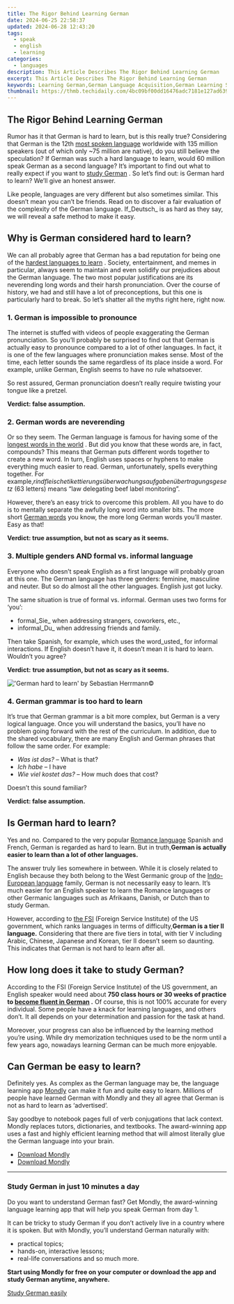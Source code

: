 ```yaml
---
title: The Rigor Behind Learning German
date: 2024-06-25 22:58:37
updated: 2024-06-28 12:43:20
tags:
  - speak
  - english
  - learning
categories:
  - languages
description: This Article Describes The Rigor Behind Learning German
excerpt: This Article Describes The Rigor Behind Learning German
keywords: Learning German,German Language Acquisition,German Learning Strategies,Effective German Language Tutorials,Improve Your German Skills,German Language Learning for Beginners,Comprehensive Guide to Learning German
thumbnail: https://thmb.techidaily.com/4bc09bf00dd16476adc7181e127ad6390edb7499dd05b4708d5bc6f8d46016ec.png
---
```


## The Rigor Behind Learning German

 Rumor has it that German is hard to learn, but is this really true? Considering that German is the 12th [most spoken language](https://shop.mondly.com/affiliate.php?ACCOUNT=ATISTUDI&AFFILIATE=108875&PATH=https://www.mondly.com?AFFILIATE=108875) worldwide with 135 million speakers (out of which only \~75 million are native), do you still believe the speculation? If German was such a hard language to learn, would 60 million speak German as a second language? It’s important to find out what to really expect if you want to [study German](https://shop.mondly.com/affiliate.php?ACCOUNT=ATISTUDI&AFFILIATE=108875&PATH=https://www.mondly.com?AFFILIATE=108875) . So let’s find out: is German hard to learn? We’ll give an honest answer.



 Like people, languages are very different but also sometimes similar. This doesn’t mean you can’t be friends. Read on to discover a fair evaluation of the complexity of the German language. If_Deutsch_ is as hard as they say, we will reveal a safe method to make it easy.

## Why is German considered hard to learn?

 We can all probably agree that German has a bad reputation for being one of the [hardest languages to learn](https://shop.mondly.com/affiliate.php?ACCOUNT=ATISTUDI&AFFILIATE=108875&PATH=https://www.mondly.com?AFFILIATE=108875) . Society, entertainment, and memes in particular, always seem to maintain and even solidify our prejudices about the German language. The two most popular justifications are its neverending long words and their harsh pronunciation. Over the course of history, we had and still have a lot of preconceptions, but this one is particularly hard to break. So let’s shatter all the myths right here, right now.

### 1\. German is impossible to pronounce

 The internet is stuffed with videos of people exaggerating the German pronunciation. So you’ll probably be surprised to find out that German is actually easy to pronounce compared to a lot of other languages. In fact, it is one of the few languages where pronunciation makes sense. Most of the time, each letter sounds the same regardless of its place inside a word. For example, unlike German, English seems to have no rule whatsoever.

 So rest assured, German pronunciation doesn’t really require twisting your tongue like a pretzel.

**Verdict: false assumption.**

### 2\. German words are neverending

 Or so they seem. The German language is famous for having some of the [longest words in the world](https://shop.mondly.com/affiliate.php?ACCOUNT=ATISTUDI&AFFILIATE=108875&PATH=https://www.mondly.com?AFFILIATE=108875) . But did you know that these words are, in fact, compounds? This means that German puts different words together to create a new word. In turn, English uses spaces or hyphens to make everything much easier to read. German, unfortunately, spells everything together. For example,_rindfleischetikettierungsüberwachungsaufgabenübertragungsgesetz_ (63 letters) means “law delegating beef label monitoring”.

 However, there’s an easy trick to overcome this problem. All you have to do is to mentally separate the awfully long word into smaller bits. The more short [German words](https://shop.mondly.com/affiliate.php?ACCOUNT=ATISTUDI&AFFILIATE=108875&PATH=https://www.mondly.com?AFFILIATE=108875) you know, the more long German words you’ll master. Easy as that!

**Verdict: true assumption, but not as scary as it seems.**

### 3\. Multiple genders AND formal vs. informal language

 Everyone who doesn’t speak English as a first language will probably groan at this one. The German language has three genders: feminine, masculine and neuter. But so do almost all the other languages. English just got lucky.

 The same situation is true of formal vs. informal. German uses two forms for ‘you’:

* formal_Sie_ when addressing strangers, coworkers, etc.,
* informal_Du_ when addressing friends and family.

 Then take Spanish, for example, which uses the word_usted_ for informal interactions. If English doesn’t have it, it doesn’t mean it is hard to learn. Wouldn’t you agree?

**Verdict:** **true assumption, but not as scary as it seems.**

!['German hard to learn' by Sebastian Herrmann©](https://edge.mondly.com/blog/wp-content/uploads/2022/04/german-hard-to-learn-960x640.jpg "Is German Hard To Study? 3")

### 4\. German grammar is too hard to learn

 It’s true that German grammar is a bit more complex, but German is a very logical language. Once you will understand the basics, you’ll have no problem going forward with the rest of the curriculum. In addition, due to the shared vocabulary, there are many English and German phrases that follow the same order. For example:

* _Was ist das?_ – What is that?
* _Ich habe_ – I have
* _Wie viel kostet das?_ – How much does that cost?

Doesn’t this sound familiar?

**Verdict: false assumption.**

## Is German hard to learn?

 Yes and no. Compared to the very popular [Romance language](https://shop.mondly.com/affiliate.php?ACCOUNT=ATISTUDI&AFFILIATE=108875&PATH=https://www.mondly.com?AFFILIATE=108875) Spanish and French, German is regarded as hard to learn. But in truth,**German is actually easier to learn than a lot of other languages.**

 The answer truly lies somewhere in between. While it is closely related to English because they both belong to the West Germanic group of the [Indo-European language](https://shop.mondly.com/affiliate.php?ACCOUNT=ATISTUDI&AFFILIATE=108875&PATH=https://www.mondly.com?AFFILIATE=108875) family, German is not necessarily easy to learn. It’s much easier for an English speaker to learn the Romance languages or other Germanic languages such as Afrikaans, Danish, or Dutch than to study German.

 However, according to [the FSI](https://www.state.gov/foreign-language-training/) (Foreign Service Institute) of the US government, which ranks languages in terms of difficulty,**German is a tier II language.** Considering that there are five tiers in total, with tier V including Arabic, Chinese, Japanese and Korean, tier II doesn’t seem so daunting. This indicates that German is not hard to learn after all.

## How long does it take to study German?

 According to the FSI (Foreign Service Institute) of the US government, an English speaker would need about **750 class hours or 30 weeks of practice to [become fluent in German](https://shop.mondly.com/affiliate.php?ACCOUNT=ATISTUDI&AFFILIATE=108875&PATH=https://www.mondly.com?AFFILIATE=108875) .** Of course, this is not 100% accurate for every individual. Some people have a knack for learning languages, and others don’t. It all depends on your determination and passion for the task at hand.

 Moreover, your progress can also be influenced by the learning method you’re using. While dry memorization techniques used to be the norm until a few years ago, nowadays learning German can be much more enjoyable.

## Can German be easy to learn?

 Definitely yes. As complex as the German language may be, the language learning app [Mondly](https://app.adjust.io/5ixfg4k?campaign=blog-post-id-6661&fallback=https%3A%2F%2Fapp.mondly.com?avangate%5Fsrc=blog-post-id-6661?mother%5Flang=en%5Fus?target%5Flang=de&redirect%5Fandroid=https%3A%2F%2Fplay.google.com%2Fstore%2Fapps%2Fdetails%3Fid%3Dcom.atistudios.mondly.languages&redirect%5Fios=https%3A%2F%2Fitunes.apple.com%2Fapp%2Fid987873536&redirect%5Fmacos=https%3A%2F%2Fapp.mondly.com?avangate%5Fsrc=blog-post-id-6661?mother%5Flang=en%5Fus?target%5Flang=de) can make it fun and quite easy to learn. Millions of people have learned German with Mondly and they all agree that German is not as hard to learn as ‘advertised’.

 Say goodbye to notebook pages full of verb conjugations that lack context. Mondly replaces tutors, dictionaries, and textbooks. The award-winning app uses a fast and highly efficient learning method that will almost literally glue the German language into your brain.

* [Download Mondly](https://www.facebook.com/sharer/sharer.php?u=https%3A%2F%2Fwww.mondly.com%2Fblog%2Fis-german-hard-to-learn%2F&t=Is+German+Hard+to+Study%3F "Share on Facebook")
* [Download Mondly](https://shop.mondly.com/affiliate.php?ACCOUNT=ATISTUDI&AFFILIATE=108875&PATH=https://www.mondly.com?AFFILIATE=108875)

---

### Study German in just 10 minutes a day

 Do you want to understand German fast? Get Mondly, the award-winning language learning app that will help you speak German from day 1.

 It can be tricky to study German if you don’t actively live in a country where it is spoken. But with Mondly, you’ll understand German naturally with:

* practical topics;
* hands-on, interactive lessons;
* real-life conversations and so much more.

 **Start using Mondly for free on your computer or download the app and study German anytime, anywhere.**

[Study German easily](https://adjt.mondly.com/5ixfg4k?campaign=blog-post-id-6661&fallback=https%3A%2F%2Fapp.mondly.com%3Futm%5Fmedium%3Dblog%5Fblog-post-id-6661%26utm%5Fsource%3Dblog-post-id-6661&redirect%5Fmacos=https%3A%2F%2Fapp.mondly.com%3Futm%5Fmedium%3Dblog%5Fblog-post-id-6661%26utm%5Fsource%3Dblog-post-id-6661&redirect%5Fandroid=https%3A%2F%2Fplay.google.com%2Fstore%2Fapps%2Fdetails%3Fid%3Dcom.atistudios.mondly.languages%3Futm%5Fmedium%3Dblog%5Fblog-post-id-6661%26utm%5Fsource%3Dblog-post-id-6661&redirect%5Fios=https%3A%2F%2Fapps.apple.com%2Fapp%2Fapple-store%2Fid987873536%3Fpt%3D78954800%26ct%3Dblog-post-id-6661%26mt%3D8 "Study German easily")

<ins class="adsbygoogle"
     style="display:block"
     data-ad-format="autorelaxed"
     data-ad-client="ca-pub-7571918770474297"
     data-ad-slot="1223367746"></ins>



<ins class="adsbygoogle"
     style="display:block"
     data-ad-client="ca-pub-7571918770474297"
     data-ad-slot="8358498916"
     data-ad-format="auto"
     data-full-width-responsive="true"></ins>
